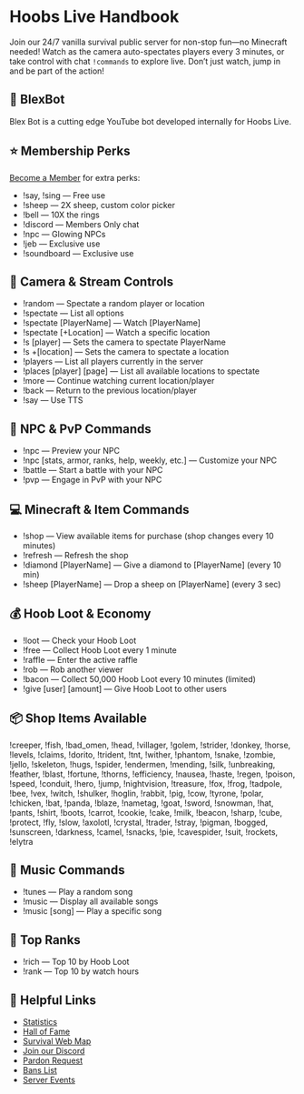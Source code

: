 # Hoobs Live Handbook

Join our 24/7 vanilla survival public server for non-stop fun—no Minecraft needed! Watch as the camera auto-spectates players every 3 minutes, or take control with chat `!commands` to explore live. Don’t just watch, jump in and be part of the action!

## 🤖 BlexBot
Blex Bot is a cutting edge YouTube bot developed internally for Hoobs Live.

## ⭐ Membership Perks
[Become a Member](https://www.youtube.com/@HoobsLive/join) for extra perks:

- !say, !sing — Free use
- !sheep — 2X sheep, custom color picker
- !bell — 10X the rings
- !discord — Members Only chat
- !npc — Glowing NPCs
- !jeb — Exclusive use
- !soundboard — Exclusive use

## 🎥 Camera & Stream Controls
- !random — Spectate a random player or location
- !spectate — List all options
- !spectate [PlayerName] — Watch [PlayerName]
- !spectate [+Location] — Watch a specific location
- !s [player] — Sets the camera to spectate PlayerName
- !s +[location] — Sets the camera to spectate a location
- !players — List all players currently in the server
- !places [player] [page] — List all available locations to spectate
- !more — Continue watching current location/player
- !back — Return to the previous location/player
- !say — Use TTS

## 👤 NPC & PvP Commands
- !npc — Preview your NPC
- !npc [stats, armor, ranks, help, weekly, etc.] — Customize your NPC
- !battle — Start a battle with your NPC
- !pvp — Engage in PvP with your NPC

## 💻 Minecraft & Item Commands
- !shop — View available items for purchase (shop changes every 10 minutes)
- !refresh — Refresh the shop
- !diamond [PlayerName] — Give a diamond to [PlayerName] (every 10 min)
- !sheep [PlayerName] — Drop a sheep on [PlayerName] (every 3 sec)

## 💰 Hoob Loot & Economy
- !loot — Check your Hoob Loot
- !free — Collect Hoob Loot every 1 minute
- !raffle — Enter the active raffle
- !rob — Rob another viewer
- !bacon — Collect 50,000 Hoob Loot every 10 minutes (limited)
- !give [user] [amount] — Give Hoob Loot to other users

## 📦 Shop Items Available
!creeper, !fish, !bad_omen, !head, !villager, !golem, !strider, !donkey, !horse, !levels, !claims, !dorito, !trident, !tnt, !wither, !phantom, !snake, !zombie, !jello, !skeleton, !hugs, !spider, !endermen, !mending, !silk, !unbreaking, !feather, !blast, !fortune, !thorns, !efficiency, !nausea, !haste, !regen, !poison, !speed, !conduit, !hero, !jump, !nightvision, !treasure, !fox, !frog, !tadpole, !bee, !vex, !witch, !shulker, !hoglin, !rabbit, !pig, !cow, !tyrone, !polar, !chicken, !bat, !panda, !blaze, !nametag, !goat, !sword, !snowman, !hat, !pants, !shirt, !boots, !carrot, !cookie, !cake, !milk, !beacon, !sharp, !cube, !protect, !fly, !slow, !axolotl, !crystal, !trader, !stray, !pigman, !bogged, !sunscreen, !darkness, !camel, !snacks, !pie, !cavespider, !suit, !rockets, !elytra

## 🎵 Music Commands
- !tunes — Play a random song
- !music — Display all available songs
- !music [song] — Play a specific song

## 🥇 Top Ranks
- !rich — Top 10 by Hoob Loot
- !rank — Top 10 by watch hours

## 🔗 Helpful Links

- [Statistics](https://stats.hoobs.live)
- [Hall of Fame](https://stats.hoobs.live/#hof)
- [Survival Web Map](https://map.hoobs.live)
- [Join our Discord](https://discord.gg/fJeHE8D)
- [Pardon Request](https://pardon.hoobs.live)
- [Bans List](https://bans.hoobs.live)
- [Server Events](https://stats.hoobs.live/#events)
